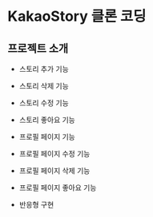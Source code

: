 # KakaoStory 클론 코딩

## 프로젝트 소개

- 스토리 추가 기능
- 스토리 삭제 기능
- 스토리 수정 기능
- 스토리 좋아요 기능

- 프로필 페이지 기능
- 프로필 페이지 수정 기능
- 프로필 페이지 삭제 기능
- 프로필 페이지 좋아요 기능

- 반응형 구현
